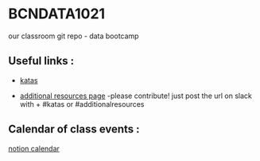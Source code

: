 # BCNDATA1021
our classroom git repo - data bootcamp


## Useful links :

- [katas](https://www.notion.so/ironhack/f04376c779aa462793d49e927acd2f9b?v=b1f5bff5716c4915be65ce410a9d1166)

- [additional resources page](https://www.notion.so/ironhack/8af74fb0e11447e9812e816ec184b958?v=c90c2e1e8d2846f0bc25d8a9e667ff1e) 
-please contribute! just post the url on slack with + #katas or #additionalresources 




## Calendar of class events : 

[notion calendar](https://www.notion.so/ironhack/Sian-s-data-classroom-5f8f3ff27075492b8b457677368fda2d)

